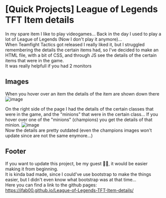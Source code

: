 # [Quick Projects] League of Legends TFT Item details
  
In my spare item I like to play videogames... Back in the day I used to play a lot of League of Legends (Now I don't play it anymore)...  
When Teamfight Tactics got released I really liked it, but I struggled remembering the details the certain items had, so I've decided to make an HTML file, with a bit of CSS, and through JS see the details of the certain items that were in the game.  
It was really helpfull if you had 2 monitors  

## Images
  
When you hover over an item the details of the item are shown down there  
![image](https://user-images.githubusercontent.com/47055309/142884574-d7cdc9a8-3e11-44cf-8673-f142cdace7e7.png)  
  
On the right side of the page I had the details of the certain classes that were in the game, and the "minions" that were in the certain class...
If you hover over one of the "minions" (champions) you get the details of that minion.
![image](https://user-images.githubusercontent.com/47055309/142885072-300b1918-12e5-4a50-9024-ef8cef39ad1d.png)  
Now the details are pretty outdated (even the champions images won't update since are not the same enymore...)  

## Footer
If you want to update this project, be my guest 🤣🤣, it would be easier making it from beginning.  
It is kinda bad made, since I could've use bootstrap to make the things easier, but I didn't even know what bootstrap was at that time...  
Here you can find a link to the github pages: https://jfab00.github.io/League-of-Legends-TFT-Item-details/
